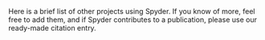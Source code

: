 Here is a brief list of other projects using Spyder. If you know of more, feel free to add them, and if Spyder contributes to a publication, please use our ready-made citation entry.